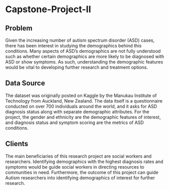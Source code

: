 # Capstone-Project-II

## Problem
Given the increasing number of autism spectrum disorder (ASD) cases, there has been interest in studying the demographics behind this conditions. Many aspects of ASD’s demographics are not fully understood such as whether certain demographics are more likely to be diagnosed with ASD or show symptoms. As such, understanding the demographic features would be vital to developing further research and treatment options.
 
## Data Source
The dataset was originally posted on Kaggle by the Manukau Institute of Technology from Auckland, New Zealand. The data itself is a questionnaire conducted on over 700 individuals around the world, and it asks for ASD diagnosis status along with separate demographic attributes. For the project, the gender and ethnicity are the demographic features of interest, and diagnosis status and symptom scoring are the metrics of ASD conditions.

## Clients
The main beneficiaries of this research project are social workers and researchers. Identifying demographics with the highest diagnosis rates and symptoms would be guide social workers in directing resources to communities in need. Furthermore, the outcome of this project can guide Autism researchers into identifying demographics of interest for further research.
